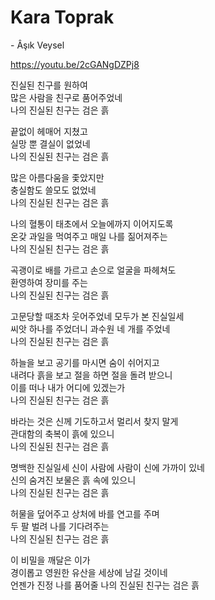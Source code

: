 # Kara Toprak

\- Âşık Veysel

https://youtu.be/2cGANgDZPj8

진실된 친구를 원하여  
많은 사람을 친구로 품어주었네  
나의 진실된 친구는 검은 흙

끝없이 헤매어 지쳤고  
실망 뿐 결실이 없었네  
나의 진실된 친구는 검은 흙

많은 아름다움을 좇았지만  
충실함도 쓸모도 없었네  
나의 진실된 친구는 검은 흙

나의 혈통이 태초에서 오늘에까지 이어지도록  
온갖 과일을 먹여주고 매일 나를 짊어져주는  
나의 진실된 친구는 검은 흙

곡괭이로 배를 가르고 손으로 얼굴을 파헤쳐도  
환영하여 장미를 주는  
나의 진실된 친구는 검은 흙

고문당할 때조차 웃어주었네 모두가 본 진실일세  
씨앗 하나를 주었더니 과수원 네 개를 주었네  
나의 진실된 친구는 검은 흙

하늘을 보고 공기를 마시면 숨이 쉬어지고  
내려다 흙을 보고 절을 하면 절을 돌려 받으니  
이를 떠나 내가 어디에 있겠는가  
나의 진실된 친구는 검은 흙

바라는 것은 신께 기도하고서 멀리서 찾지 말게  
관대함의 축복이 흙에 있으니  
나의 진실된 친구는 검은 흙

명백한 진실일세 신이 사람에 사람이 신에 가까이 있네  
신의 숨겨진 보물은 흙 속에 있으니  
나의 진실된 친구는 검은 흙

허물을 덮어주고 상처에 바를 연고를 주며  
두 팔 벌려 나를 기다려주는  
나의 진실된 친구는 검은 흙

이 비밀을 깨달은 이가  
경이롭고 영원한 유산을 세상에 남길 것이네  
언젠가 진정 나를 품어줄 나의 진실된 친구는 검은 흙
